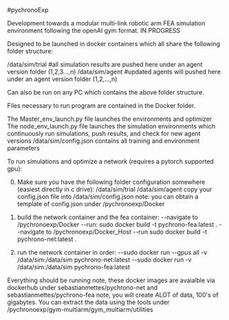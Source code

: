 #pychronoExp

Development towards a modular multi-link robotic arm FEA simulation environment following the openAI gym format. IN PROGRESS

Designed to be launched in docker containers which all share the following folder structure:

/data/sim/trial #all simulation results are pushed here under an agent version folder (1,2,3...,n)
/data/sim/agent #updated agents will pushed here under an agent version folder (1,2,...,n)

Can also be run on any PC which contains the above folder structure. 


Files necessary to run program are contained in the Docker folder.

The Master_env_launch.py file launches the environments and optimizer
The node_env_launch.py file launches the simulation environments which continuously run simulations, push results, and check for new agent versions 
/data/sim/config.json contains all training and environment parameters


To run simulations and optimize a network (requires a pytorch supported gpu):

0) Make sure you have the following folder configuration somewhere (easiest directly in c drive):
/data/sim/trial
/data/sim/agent
copy your config.json file into /data/sim/config.json
note: you can obtain a template of config.json under /pychronoexp/Docker

1) build the network container and the fea container:
--navigate to /pychronoexp/Docker
--run: sudo docker build -t pychrono-fea:latest .
--navigate to /pychronoexp/Docker_Host
--run sudo docker build -t pychrono-net:latest .

2) run the network container in order:
--sudo docker run --gpus all -v /data/sim:/data/sim pychrono-net:latest
--sudo docker run -v /data/sim:/data/sim pychrono-fea:latest


Everything should be running
note, these docker images are avaialble via dockerhub under sebastianmettes/pychrono-net and sebastianmettes/pychrono-fea
note, you will create ALOT of data, 100's of gigabytes. You can extract the data using the tools under /pychronoexp/gym-multiarm/gym_multiarm/utilities
